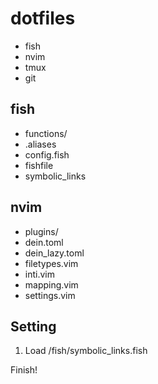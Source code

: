 # dotfiles
- fish
- nvim
- tmux
- git

## fish
- functions/
- .aliases
- config.fish
- fishfile
- symbolic_links

## nvim
- plugins/
- dein.toml
- dein_lazy.toml
- filetypes.vim
- inti.vim
- mapping.vim
- settings.vim

## Setting
1. Load /fish/symbolic_links.fish

Finish!
